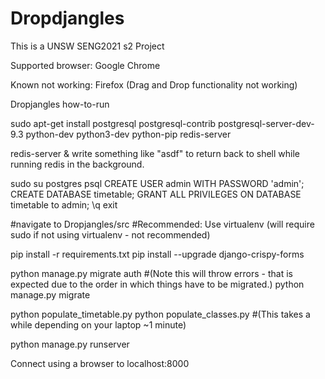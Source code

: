 # Dropdjangles
This is a UNSW SENG2021 s2 Project

Supported browser: Google Chrome

Known not working: Firefox (Drag and Drop functionality not working)

Dropjangles how-to-run

sudo apt-get install postgresql postgresql-contrib postgresql-server-dev-9.3 python-dev python3-dev python-pip redis-server

redis-server & 
write something like "asdf" to return back to shell while running redis in the background.

sudo su postgres 
psql 
CREATE USER admin WITH PASSWORD 'admin'; 
CREATE DATABASE timetable; 
GRANT ALL PRIVILEGES ON DATABASE timetable to admin; 
\q 
exit

#navigate to Dropjangles/src
#Recommended: Use virtualenv (will require sudo if not using virtualenv - not recommended)

pip install -r requirements.txt 
pip install --upgrade django-crispy-forms

python manage.py migrate auth 
#(Note this will throw errors - that is expected due to the order in which things have to be migrated.)
python manage.py migrate

python populate_timetable.py
python populate_classes.py 
#(This takes a while depending on your laptop ~1 minute)

python manage.py runserver

Connect using a browser to localhost:8000
